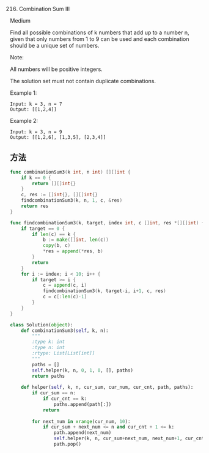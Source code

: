 216. Combination Sum III


Medium


Find all possible combinations of k numbers that add up to a number n, given that only numbers from 1 to 9 can be used and each combination should be a unique set of numbers.

Note:

All numbers will be positive integers.

The solution set must not contain duplicate combinations.


Example 1:

```
Input: k = 3, n = 7
Output: [[1,2,4]]
```


Example 2:

```
Input: k = 3, n = 9
Output: [[1,2,6], [1,3,5], [2,3,4]]
```

## 方法

```go
func combinationSum3(k int, n int) [][]int {
    if k == 0 {
		return [][]int{}
	}
	c, res := []int{}, [][]int{}
	findcombinationSum3(k, n, 1, c, &res)
	return res
}

func findcombinationSum3(k, target, index int, c []int, res *[][]int) {
	if target == 0 {
		if len(c) == k {
			b := make([]int, len(c))
			copy(b, c)
			*res = append(*res, b)
		}
		return
	}
	for i := index; i < 10; i++ {
		if target >= i {
			c = append(c, i)
			findcombinationSum3(k, target-i, i+1, c, res)
			c = c[:len(c)-1]
		}
	}
}
```


```python
class Solution(object):
    def combinationSum3(self, k, n):
        """
        :type k: int
        :type n: int
        :rtype: List[List[int]]
        """
        paths = []
        self.helper(k, n, 0, 1, 0, [], paths)
        return paths
    
    def helper(self, k, n, cur_sum, cur_num, cur_cnt, path, paths):
        if cur_sum == n:
            if cur_cnt == k:
                paths.append(path[:])
            return
        
        for next_num in xrange(cur_num, 10):
            if cur_sum + next_num <= n and cur_cnt + 1 <= k:
                path.append(next_num)
                self.helper(k, n, cur_sum+next_num, next_num+1, cur_cnt+1, path, paths)
                path.pop()
```